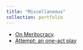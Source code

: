```yaml
---
title: "Miscellaneous"
collection: portfolio
---
```

- [On Meritocracy](http://Zhi0467.github.io/files/On-Meritocracy.pdf). 
- [Attempt: an one-act play](http://Zhi0467.github.io/files/In-Search-of-Lost-Memory.pdf)

